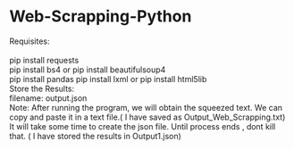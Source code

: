# Web-Scrapping-Python
Requisites: <br><br>
pip install requests<br>
pip install bs4 or pip install beautifulsoup4 <br>
pip install pandas pip install lxml or  pip install html5lib <br>
Store the Results: <br>
filename: output.json  <br>
Note: After running the program, we will obtain the squeezed text. We can copy  and paste  it in a text file.( I have saved as Output_Web_Scrapping.txt)<br>
It will take some time to create the json file. Until process ends , dont kill that. ( I have stored the results in Output1.json)<br>
